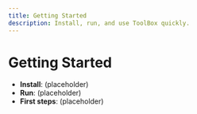 ```yaml
---
title: Getting Started
description: Install, run, and use ToolBox quickly.
---
```


# Getting Started

- **Install**: (placeholder)
- **Run**: (placeholder)
- **First steps**: (placeholder)
